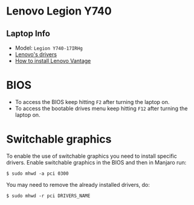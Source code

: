 # Lenovo Legion Y740

## Laptop Info

- Model: `Legion Y740-17IRHg`
- [Lenovo's drivers](https://pcsupport.lenovo.com/br/en/products/laptops-and-netbooks/legion-series/legion-y740-17irhg/downloads/driver-list)
- [How to install Lenovo Vantage](https://support.lenovo.com/us/en/solutions/ht505081)

# BIOS

- To access the BIOS keep hitting `F2` after turning the laptop on.
- To access the bootable drives menu keep hitting `F12` after turning the laptop on.

# Switchable graphics

To enable the use of switchable graphics you need to install specific drivers. Enable switchable graphics in the BIOS and then in Manjaro run:
```
$ sudo mhwd -a pci 0300
```
You may need to remove the already installed drivers, do:
```
$ sudo mhwd -r pci DRIVERS_NAME
```
